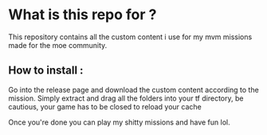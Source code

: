 # What is this repo for ?
This repository contains all the custom content i use for my mvm missions made for the moe community.
## How to install :
Go into the release page and download the custom content according to the mission.
Simply extract and drag all the folders into your tf directory, be cautious, your game has to be closed to reload your cache

Once you're done you can play my shitty missions and have fun lol. 
